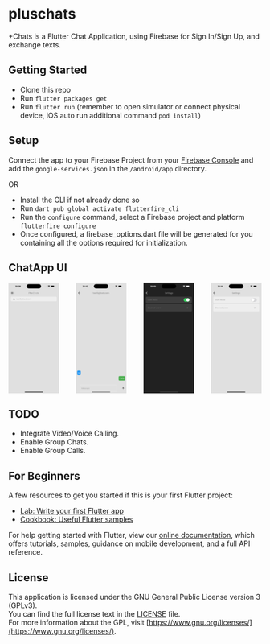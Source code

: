 # pluschats

+Chats is a Flutter Chat Application, using Firebase for Sign In/Sign Up, and exchange texts.

## Getting Started

*   Clone this repo
*   Run `flutter packages get`
*   Run `flutter run` (remember to open simulator or connect physical device, iOS auto run additional command `pod install`)

## Setup

Connect the app to your Firebase Project from your [Firebase Console](http://console.firebase.google.com) and add the `google-services.json` in the `/android/app` directory.

OR

*   Install the CLI if not already done so
*   Run `dart pub global activate flutterfire_cli`
*   Run the `configure` command, select a Firebase project and platform `flutterfire configure`
*   Once configured, a firebase_options.dart file will be generated for you containing all the options required for initialization.

## ChatApp UI

<div style="display: flex; justify-content: space-between;">
  <img src="simulator_screenshot_home_page.png" width="20%" />
  <img src="simulator_screenshot_chat_page.png" width="20%" />
  <img src="simulator_screenshot_settings_page_dark.png" width="20%" />
  <img src="simulator_screenshot_settings_page_light.png" width="20%" />
</div>

## TODO

*   Integrate Video/Voice Calling.
*   Enable Group Chats.
*   Enable Group Calls.

## For Beginners

A few resources to get you started if this is your first Flutter project:

*   [Lab: Write your first Flutter app](https://flutter.dev/docs/get-started/codelab)
*   [Cookbook: Useful Flutter samples](https://flutter.dev/docs/cookbook)

For help getting started with Flutter, view our
[online documentation](https://flutter.dev/docs), which offers tutorials,
samples, guidance on mobile development, and a full API reference.

## License

This application is licensed under the GNU General Public License version 3 (GPLv3).  
You can find the full license text in the [LICENSE](./LICENSE) file.  
For more information about the GPL, visit [https://www.gnu.org/licenses/](https://www.gnu.org/licenses/).